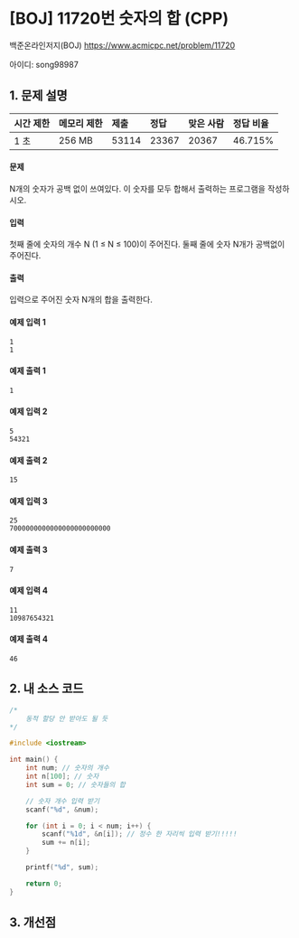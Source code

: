# [BOJ] 11720번 숫자의 합 (CPP)

백준온라인저지(BOJ) https://www.acmicpc.net/problem/11720

아이디: song98987



## 1. 문제 설명

| 시간 제한 | 메모리 제한 | 제출  | 정답  | 맞은 사람 | 정답 비율 |
| :-------- | :---------- | :---- | :---- | :-------- | :-------- |
| 1 초      | 256 MB      | 53114 | 23367 | 20367     | 46.715%   |

#### 문제

N개의 숫자가 공백 없이 쓰여있다. 이 숫자를 모두 합해서 출력하는 프로그램을 작성하시오.

#### 입력

첫째 줄에 숫자의 개수 N (1 ≤ N ≤ 100)이 주어진다. 둘째 줄에 숫자 N개가 공백없이 주어진다.

#### 출력

입력으로 주어진 숫자 N개의 합을 출력한다.



#### 예제 입력 1

```
1
1
```

#### 예제 출력 1 

```
1
```

#### 예제 입력 2

```
5
54321
```

#### 예제 출력 2

```
15
```

#### 예제 입력 3

```
25
7000000000000000000000000
```

#### 예제 출력 3

```
7
```

#### 예제 입력 4

```
11
10987654321
```

#### 예제 출력 4

```
46
```



## 2. 내 소스 코드

```C++
/*
	동적 할당 안 받아도 될 듯
*/

#include <iostream>

int main() {
	int num; // 숫자의 개수
	int n[100]; // 숫자
	int sum = 0; // 숫자들의 합

	// 숫자 개수 입력 받기
	scanf("%d", &num);

	for (int i = 0; i < num; i++) {
		scanf("%1d", &n[i]); // 정수 한 자리씩 입력 받기!!!!!
		sum += n[i];
	}

	printf("%d", sum);

	return 0;
}
```



## 3. 개선점

